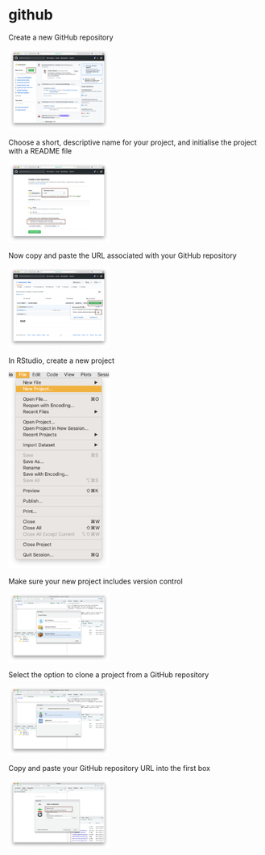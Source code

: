 # github


Create a new GitHub repository

<img src="https://github.com/mysteryduck/github/blob/master/img/1-1.png" width=200>

Choose a short, descriptive name for your project, and initialise the project 
with a README file

<img src="https://github.com/mysteryduck/github/blob/master/img/1-2.png" width=200>

Now copy and paste the URL associated with your GitHub repository

<img src="https://github.com/mysteryduck/github/blob/master/img/1-3.png" width=200>

In RStudio, create a new project

<img src="https://github.com/mysteryduck/github/blob/master/img/2-1.png" width=200>

Make sure your new project includes version control

<img src="https://github.com/mysteryduck/github/blob/master/img/2-2.png" width=200>

Select the option to clone a project from a GitHub repository

<img src="https://github.com/mysteryduck/github/blob/master/img/2-3.png" width=200>

Copy and paste your GitHub repository URL into the first box

<img src="https://github.com/mysteryduck/github/blob/master/img/2-4.png" width=200>
